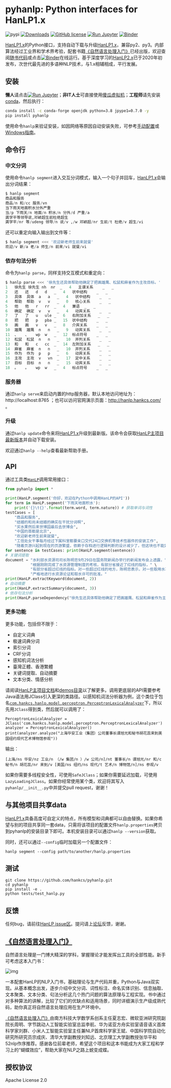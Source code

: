 # pyhanlp: Python interfaces for HanLP1.x

![pypi](https://img.shields.io/pypi/v/pyhanlp) [![Downloads](https://pepy.tech/badge/pyhanlp)](https://pepy.tech/project/pyhanlp) [![GitHub license](https://img.shields.io/github/license/hankcs/pyhanlp)](https://github.com/hankcs/pyhanlp/blob/master/LICENSE) [![Run Jupyter](https://img.shields.io/badge/Run-Jupyter-orange?style=flat&logo=Jupyter)](https://play.hanlp.ml/run/pyhanlp) [![Binder](https://mybinder.org/badge_logo.svg)](https://mybinder.org/v2/gh/hankcs/pyhanlp.git/master?filepath=tests%2Fbook%2Findex.ipynb)

[HanLP1.x](https://github.com/hankcs/HanLP/tree/1.x)的Python接口，支持自动下载与升级[HanLP1.x](https://github.com/hankcs/HanLP/tree/1.x)，兼容py2、py3。内部算法经过工业界和学术界考验，配套书籍[《自然语言处理入门》](http://nlp.hankcs.com/book.php)已经出版，欢迎查阅[随书代码](https://github.com/hankcs/pyhanlp/tree/master/tests/book)或点击[![Binder](https://mybinder.org/badge_logo.svg)](https://mybinder.org/v2/gh/hankcs/pyhanlp.git/master?filepath=tests%2Fbook%2Findex.ipynb)在线运行。基于深度学习的[HanLP2.x](https://github.com/hankcs/HanLP/tree/doc-zh)已于2020年初发布，次世代最先进的多语种NLP技术，与1.x相辅相成，平行发展。

## 安装

**懒人**请点击[![Run Jupyter](https://img.shields.io/badge/Run-Jupyter-orange?style=flat&logo=Jupyter)](https://play.hanlp.ml/run/pyhanlp)；**非IT人士**可直接使用[傻瓜虚拟机](https://od.hankcs.com/book/intro_nlp/%E5%82%BB%E7%93%9C%E8%99%9A%E6%8B%9F%E6%9C%BA/)；**工程师**请先安装[conda](https://docs.conda.io/en/latest/miniconda.html)，然后执行：

```bash
conda install -c conda-forge openjdk python=3.8 jpype1=0.7.0 -y
pip install pyhanlp
```

使用命令`hanlp`来验证安装，如因网络等原因自动安装失败，可参考[手动配置](https://github.com/hankcs/pyhanlp/wiki/%E6%89%8B%E5%8A%A8%E9%85%8D%E7%BD%AE)或[Windows指南](https://github.com/hankcs/pyhanlp/wiki/Windows)。

## 命令行

### 中文分词

使用命令`hanlp segment`进入交互分词模式，输入一个句子并回车，[HanLP1.x](https://github.com/hankcs/HanLP/tree/1.x)会输出分词结果：

```python
$ hanlp segment
商品和服务
商品/n 和/cc 服务/vn
当下雨天地面积水分外严重
当/p 下雨天/n 地面/n 积水/n 分外/d 严重/a
龚学平等领导说,邓颖超生前杜绝超生
龚学平/nr 等/udeng 领导/n 说/v ,/w 邓颖超/nr 生前/t 杜绝/v 超生/vi
```

还可以重定向输入输出到文件等：

```python
$ hanlp segment <<< '欢迎新老师生前来就餐'               
欢迎/v 新/a 老/a 师生/n 前来/vi 就餐/vi
```

### 依存句法分析

命令为`hanlp parse`，同样支持交互模式和重定向：

```python
$ hanlp parse <<< '徐先生还具体帮助他确定了把画雄鹰、松鼠和麻雀作为主攻目标。'         
1	徐先生	徐先生	nh	nr	_	4	主谓关系	_	_
2	还	还	d	d	_	4	状中结构	_	_
3	具体	具体	a	a	_	4	状中结构	_	_
4	帮助	帮助	v	v	_	0	核心关系	_	_
5	他	他	r	rr	_	4	兼语	_	_
6	确定	确定	v	v	_	4	动宾关系	_	_
7	了	了	u	ule	_	6	右附加关系	_	_
8	把	把	p	pba	_	15	状中结构	_	_
9	画	画	v	v	_	8	介宾关系	_	_
10	雄鹰	雄鹰	n	n	_	9	动宾关系	_	_
11	、	、	wp	w	_	12	标点符号	_	_
12	松鼠	松鼠	n	n	_	10	并列关系	_	_
13	和	和	c	cc	_	14	左附加关系	_	_
14	麻雀	麻雀	n	n	_	10	并列关系	_	_
15	作为	作为	p	p	_	6	动宾关系	_	_
16	主攻	主攻	v	vn	_	17	定中关系	_	_
17	目标	目标	n	n	_	15	动宾关系	_	_
18	。	。	wp	w	_	4	标点符号	_	_
```

### 服务器

通过`hanlp serve`来启动内置的http服务器，默认本地访问地址为：http://localhost:8765 ；也可以访问官网演示页面：http://hanlp.hankcs.com/ 。

### 升级

通过`hanlp update`命令来将[HanLP1.x](https://github.com/hankcs/HanLP/tree/1.x)升级到最新版。该命令会获取[HanLP主项目最新版本](https://github.com/hankcs/HanLP/releases)并自动下载安装。

欢迎通过`hanlp --help`查看最新帮助手册。

## API

通过工具类[`HanLP`](https://github.com/hankcs/HanLP/blob/1.x/src/main/java/com/hankcs/hanlp/HanLP.java#L55)调用常用接口：

```python
from pyhanlp import *

print(HanLP.segment('你好，欢迎在Python中调用HanLP的API'))
for term in HanLP.segment('下雨天地面积水'):
    print('{}\t{}'.format(term.word, term.nature)) # 获取单词与词性
testCases = [
    "商品和服务",
    "结婚的和尚未结婚的确实在干扰分词啊",
    "买水果然后来世博园最后去世博会",
    "中国的首都是北京",
    "欢迎新老师生前来就餐",
    "工信处女干事每月经过下属科室都要亲口交代24口交换机等技术性器件的安装工作",
    "随着页游兴起到现在的页游繁盛，依赖于存档进行逻辑判断的设计减少了，但这块也不能完全忽略掉。"]
for sentence in testCases: print(HanLP.segment(sentence))
# 关键词提取
document = "水利部水资源司司长陈明忠9月29日在国务院新闻办举行的新闻发布会上透露，" \
           "根据刚刚完成了水资源管理制度的考核，有部分省接近了红线的指标，" \
           "有部分省超过红线的指标。对一些超过红线的地方，陈明忠表示，对一些取用水项目进行区域的限批，" \
           "严格地进行水资源论证和取水许可的批准。"
print(HanLP.extractKeyword(document, 2))
# 自动摘要
print(HanLP.extractSummary(document, 3))
# 依存句法分析
print(HanLP.parseDependency("徐先生还具体帮助他确定了把画雄鹰、松鼠和麻雀作为主攻目标。"))
```

### 更多功能

更多功能，包括但不限于：

- 自定义词典
- 极速词典分词
- 索引分词
- CRF分词
- 感知机词法分析
- 臺灣正體、香港繁體
- 关键词提取、自动摘要
- 文本分类、情感分析

请阅读[HanLP主项目文档](https://github.com/hankcs/HanLP/blob/1.x/README.md)和[demos目录](https://github.com/hankcs/pyhanlp/tree/master/tests/demos)以了解更多。调用更底层的API需要参考Java语法用JClass引入更深的类路径。以感知机词法分析器为例，这个类位于包名[`com.hankcs.hanlp.model.perceptron.PerceptronLexicalAnalyzer`](https://github.com/hankcs/HanLP/blob/1.x/src/main/java/com/hankcs/hanlp/model/perceptron/PerceptronLexicalAnalyzer.java)下，所以先用`JClass`得到类，然后就可以调用了：

```
PerceptronLexicalAnalyzer = JClass('com.hankcs.hanlp.model.perceptron.PerceptronLexicalAnalyzer')
analyzer = PerceptronLexicalAnalyzer()
print(analyzer.analyze("上海华安工业（集团）公司董事长谭旭光和秘书胡花蕊来到美国纽约现代艺术博物馆参观"))
```

输出：

```
[上海/ns 华安/nz 工业/n （/w 集团/n ）/w 公司/n]/nt 董事长/n 谭旭光/nr 和/c 秘书/n 胡花蕊/nr 来到/v [美国/ns 纽约/ns 现代/t 艺术/n 博物馆/n]/ns 参观/v
```

如果你需要多线程安全性，可使用`SafeJClass`；如果你需要延迟加载，可使用`LazyLoadingJClass`。如果你经常使用某个类，欢迎将其写入`pyhanlp/__init__.py`中并提交pull request，谢谢！

## 与其他项目共享data

[HanLP1.x](https://github.com/hankcs/HanLP/tree/1.x)具备高度可自定义的特点，所有模型和词典都可以自由替换。如果你希望与别的项目共享同一套data，只需将该项目的配置文件`hanlp.properties`拷贝到pyhanlp的安装目录下即可。本机安装目录可以通过`hanlp --version`获取。

同时，还可以通过`--config`临时加载另一个配置文件：

```
hanlp segment --config path/to/another/hanlp.properties
```

## 测试

```
git clone https://github.com/hankcs/pyhanlp.git
cd pyhanlp
pip install -e .
python tests/test_hanlp.py
```

## 反馈

任何bug，请前往[HanLP issue区](https://github.com/hankcs/HanLP/issues)。提问请上[论坛](https://bbs.hankcs.com/)反馈，谢谢。

## [《自然语言处理入门》](http://nlp.hankcs.com/book.php)

自然语言处理是一门博大精深的学科，掌握理论才能发挥出工具的全部性能。新手可考虑这本入门书：

![img](http://file.hankcs.com/img/nlp-book-squre.jpg)

一本配套HanLP的NLP入门书，基础理论与生产代码并重，Python与Java双实现。从基本概念出发，逐步介绍中文分词、词性标注、命名实体识别、信息抽取、文本聚类、文本分类、句法分析这几个热门问题的算法原理与工程实现。书中通过对多种算法的讲解，比较了它们的优缺点和适用场景，同时详细演示生产级成熟代码，助你真正将自然语言处理应用在生产环境中。

[《自然语言处理入门》](http://nlp.hankcs.com/book.php)由南方科技大学数学系创系主任夏志宏、微软亚洲研究院副院长周明、字节跳动人工智能实验室总监李航、华为诺亚方舟实验室语音语义首席科学家刘群、小米人工智能实验室主任兼NLP首席科学家王斌、中国科学院自动化研究所研究员宗成庆、清华大学副教授刘知远、北京理工大学副教授张华平和52nlp作序推荐。感谢各位前辈老师，希望这个项目和这本书能成为大家工程和学习上的“蝴蝶效应”，帮助大家在NLP之路上蜕变成蝶。

## 授权协议

Apache License 2.0



